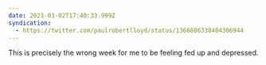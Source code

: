 ```yaml
---
date: 2021-03-02T17:40:33.999Z
syndication:
  - https://twitter.com/paulrobertlloyd/status/1366806338404306944
---
```


This is precisely the wrong week for me to be feeling fed up and depressed.
